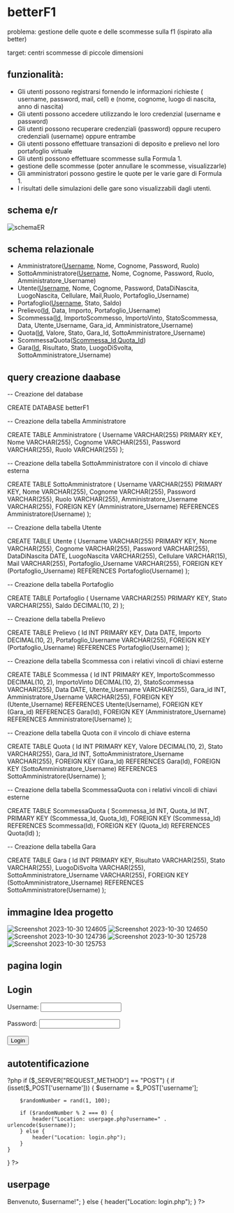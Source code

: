 # betterF1

problema: gestione delle quote e delle scommesse sulla f1 (ispirato alla better)

target: centri scommesse di piccole dimensioni

## funzionalità:
- Gli utenti possono registrarsi fornendo le informazioni richieste ( username, password, mail, cell) e (nome, cognome, luogo di nascita, anno di nascita)
- Gli utenti possono accedere utilizzando le loro credenzial (username e password)
- Gli utenti possono recuperare credenziali (password) oppure recupero credenziali (username) oppure entrambe
- Gli utenti possono effettuare transazioni di deposito e prelievo nel loro portafoglio virtuale
- Gli utenti possono effettuare scommesse sulla Formula 1.
- gestione delle scommesse (poter annullare le scommesse, visualizzarle)
- Gli amministratori possono gestire le quote per le varie gare di Formula 1.
- I risultati delle simulazioni delle gare sono visualizzabili dagli utenti.


## schema e/r
![schemaER](https://github.com/nicolabresciani/betterF1/assets/101709282/4b487ed4-b25f-43f7-a69d-5ae8ff2b4925)







## schema relazionale
- Amministratore(<ins>Username</ins>, Nome, Cognome, Password, Ruolo)
- SottoAmministratore(<ins>Username</ins>, Nome, Cognome, Password, Ruolo, Amministratore_Username)
- Utente(<ins>Username</ins>, Nome, Cognome, Password, DataDiNascita, LuogoNascita, Cellulare, Mail,Ruolo, Portafoglio_Username)
- Portafoglio(<ins>Username</ins>, Stato, Saldo)
- Prelievo(<ins>Id</ins>, Data, Importo, Portafoglio_Username)
- Scommessa(<ins>Id</ins>, ImportoScommesso, ImportoVinto, StatoScommessa, Data, Utente_Username, Gara_id, Amministratore_Username)
- Quota(<ins>Id</ins>, Valore, Stato, Gara_Id, SottoAmministratore_Username)
- ScommessaQuota(<ins>Scommessa_Id</ins>,<ins>Quota_Id</ins>)
- Gara(<ins>Id</ins>, Risultato, Stato, LuogoDiSvolta, SottoAmministratore_Username)


## query creazione daabase
-- Creazione del database

CREATE DATABASE betterF1

-- Creazione della tabella Amministratore

CREATE TABLE Amministratore (
    Username VARCHAR(255) PRIMARY KEY,
    Nome VARCHAR(255),
    Cognome VARCHAR(255),
    Password VARCHAR(255),
    Ruolo VARCHAR(255)
);

-- Creazione della tabella SottoAmministratore con il vincolo di chiave esterna

CREATE TABLE SottoAmministratore (
    Username VARCHAR(255) PRIMARY KEY,
    Nome VARCHAR(255),
    Cognome VARCHAR(255),
    Password VARCHAR(255),
    Ruolo VARCHAR(255),
    Amministratore_Username VARCHAR(255),
    FOREIGN KEY (Amministratore_Username) REFERENCES Amministratore(Username)
);

-- Creazione della tabella Utente

CREATE TABLE Utente (
    Username VARCHAR(255) PRIMARY KEY,
    Nome VARCHAR(255),
    Cognome VARCHAR(255),
    Password VARCHAR(255),
    DataDiNascita DATE,
    LuogoNascita VARCHAR(255),
    Cellulare VARCHAR(15),
    Mail VARCHAR(255),
    Portafoglio_Username VARCHAR(255),
    FOREIGN KEY (Portafoglio_Username) REFERENCES Portafoglio(Username)
);

-- Creazione della tabella Portafoglio

CREATE TABLE Portafoglio (
    Username VARCHAR(255) PRIMARY KEY,
    Stato VARCHAR(255),
    Saldo DECIMAL(10, 2)
);

-- Creazione della tabella Prelievo

CREATE TABLE Prelievo (
    Id INT PRIMARY KEY,
    Data DATE,
    Importo DECIMAL(10, 2),
    Portafoglio_Username VARCHAR(255),
    FOREIGN KEY (Portafoglio_Username) REFERENCES Portafoglio(Username)
);

-- Creazione della tabella Scommessa con i relativi vincoli di chiavi esterne

CREATE TABLE Scommessa (
    Id INT PRIMARY KEY,
    ImportoScommesso DECIMAL(10, 2),
    ImportoVinto DECIMAL(10, 2),
    StatoScommessa VARCHAR(255),
    Data DATE,
    Utente_Username VARCHAR(255),
    Gara_id INT,
    Amministratore_Username VARCHAR(255),
    FOREIGN KEY (Utente_Username) REFERENCES Utente(Username),
    FOREIGN KEY (Gara_id) REFERENCES Gara(Id),
    FOREIGN KEY (Amministratore_Username) REFERENCES Amministratore(Username)
);

-- Creazione della tabella Quota con il vincolo di chiave esterna

CREATE TABLE Quota (
    Id INT PRIMARY KEY,
    Valore DECIMAL(10, 2),
    Stato VARCHAR(255),
    Gara_Id INT,
    SottoAmministratore_Username VARCHAR(255),
    FOREIGN KEY (Gara_Id) REFERENCES Gara(Id),
    FOREIGN KEY (SottoAmministratore_Username) REFERENCES SottoAmministratore(Username)
);

-- Creazione della tabella ScommessaQuota con i relativi vincoli di chiavi esterne

CREATE TABLE ScommessaQuota (
    Scommessa_Id INT,
    Quota_Id INT,
    PRIMARY KEY (Scommessa_Id, Quota_Id),
    FOREIGN KEY (Scommessa_Id) REFERENCES Scommessa(Id),
    FOREIGN KEY (Quota_Id) REFERENCES Quota(Id)
);

-- Creazione della tabella Gara

CREATE TABLE Gara (
    Id INT PRIMARY KEY,
    Risultato VARCHAR(255),
    Stato VARCHAR(255),
    LuogoDiSvolta VARCHAR(255),
    SottoAmministratore_Username VARCHAR(255),
    FOREIGN KEY (SottoAmministratore_Username) REFERENCES SottoAmministratore(Username)
);


## immagine Idea progetto
![Screenshot 2023-10-30 124605](https://github.com/nicolabresciani/betterF1/assets/101709282/c4a65f3f-4bbc-495b-aa68-a6455c455e50)
![Screenshot 2023-10-30 124650](https://github.com/nicolabresciani/betterF1/assets/101709282/9276a2b4-d547-4f94-8f66-5360d9b1b2c4)
![Screenshot 2023-10-30 124736](https://github.com/nicolabresciani/betterF1/assets/101709282/659aa23f-dda3-4ff1-9199-2db008fa4a90)
![Screenshot 2023-10-30 125728](https://github.com/nicolabresciani/betterF1/assets/101709282/7129b54e-0136-45f8-a05a-c8bdd7cae0c9)
![Screenshot 2023-10-30 125753](https://github.com/nicolabresciani/betterF1/assets/101709282/eaea51d6-bb07-4d17-ad48-70b2275489dc)


## pagina login
<!DOCTYPE html>
<html>
<head>
</head>
<body>
    <h2>Login</h2>
    <form action="authentication.php" method="post">
        <label for="username">Username:</label>
        <input type="text" id="username" name="username"><br><br>
        <label for="password">Password:</label>
        <input type="password" id="password" name="password"><br><br>
        <input type="submit" value="Login">
    </form>
</body>
</html>

## autotentificazione
?php
if ($_SERVER["REQUEST_METHOD"] == "POST") {
    if (isset($_POST['username'])) {
        $username = $_POST['username'];
        
        $randomNumber = rand(1, 100);
        
        if ($randomNumber % 2 === 0) {
            header("Location: userpage.php?username=" . urlencode($username));
        } else {
            header("Location: login.php");
        }
    }
}
?>
## userpage
<?php
if ($_SERVER["REQUEST_METHOD"] == "GET" && isset($_GET['username'])) {
    $username = $_GET['username'];
    
    echo "<h2>Benvenuto, $username!</h2>";
} else {
    header("Location: login.php");
}
?>
